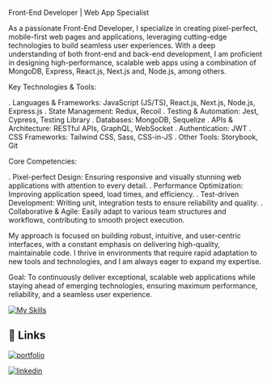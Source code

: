 Front-End Developer | Web App Specialist

As a passionate Front-End Developer, I specialize in creating pixel-perfect, mobile-first web pages and applications, leveraging cutting-edge technologies to build seamless user experiences. With a deep understanding of both front-end and back-end development, I am proficient in designing high-performance, scalable web apps using a combination of MongoDB, Express, React.js, Next.js and, Node.js, among others.

Key Technologies & Tools:

. Languages & Frameworks: JavaScript (JS/TS), React.js, Next.js, Node.js, Express.js
. State Management: Redux, Recoil
. Testing & Automation: Jest, Cypress, Testing Library
. Databases: MongoDB, Sequelize
. APIs & Architecture: RESTful APIs, GraphQL, WebSocket
. Authentication: JWT
. CSS Frameworks: Tailwind CSS, Sass, CSS-in-JS
. Other Tools: Storybook, Git

Core Competencies:

. Pixel-perfect Design: Ensuring responsive and visually stunning web applications with attention to every detail.
. Performance Optimization: Improving application speed, load times, and efficiency.
. Test-driven Development: Writing unit, integration tests to ensure reliability and quality.
. Collaborative & Agile: Easily adapt to various team structures and workflows, contributing to smooth project execution.

My approach is focused on building robust, intuitive, and user-centric interfaces, with a constant emphasis on delivering high-quality, maintainable code. I thrive in environments that require rapid adaptation to new tools and technologies, and I am always eager to expand my expertise.

Goal:
To continuously deliver exceptional, scalable web applications while staying ahead of emerging technologies, ensuring maximum performance, reliability, and a seamless user experience.


[![My Skills](https://skillicons.dev/icons?i=react,ts,js,html,css,tailwind,bootstrap,sass,figma,nodejs&perline=5)](https://skillicons.dev)

## 🔗 Links
[![portfolio](https://img.shields.io/badge/my_portfolio-000?style=for-the-badge&logo=ko-fi&logoColor=white)](https://leandro-sales-portfolio.vercel.app/)

[![linkedin](https://img.shields.io/badge/linkedin-0A66C2?style=for-the-badge&logo=linkedin&logoColor=white)](https://www.linkedin.com/in/leandro-sales1/)
